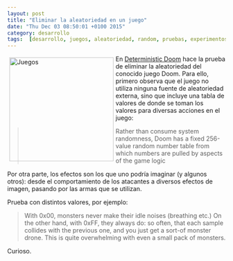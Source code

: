 ```yaml
---
layout: post
title: "Eliminar la aleatoriedad en un juego"
date: "Thu Dec 03 08:50:01 +0100 2015"
category: desarrollo
tags:  [desarrollo, juegos, aleatoriedad, random, pruebas, experimentos, cambios]
---
```







<a href="https://www.flickr.com/photos/fernand0/3019236841" title="Juegos"><img src="https://c2.staticflickr.com/4/3223/3019236841_1b30fa0093_m.jpg" width="240"  alt="Juegos" style="float:left; margin:5px"></a> 

En [Deterministic Doom](http://jmtd.net/log/deterministic_doom/) hace la prueba de eliminar la aleatoriedad del conocido juego Doom. Para ello, primero observa que el juego no utiliza ninguna fuente de aleatoriedad externa, sino que incluye una tabla de valores de donde se toman los valores para diversas acciones en el juego:

> Rather than consume system randomness, Doom has a fixed 256-value random number table from which numbers are pulled by aspects of the game logic

Por otra parte, los efectos son los que uno podría imaginar (y algunos otros): desde el comportamiento de los atacantes a diversos efectos de imagen, pasando por las armas que se utilizan. 

Prueba con distintos valores, por ejemplo:

> With 0x00, monsters never make their idle noises (breathing etc.) On the other hand, with 0xFF, they always do: so often, that each sample collides with the previous one, and you just get a sort-of monster drone. This is quite overwhelming with even a small pack of monsters.

Curioso.
